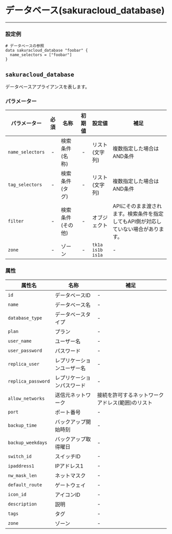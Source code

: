 # データベース(sakuracloud_database)

---

### 設定例

```hcl
# データベースの参照
data sakuracloud_database "foobar" {
  name_selectors = ["foobar"]
}
```

## `sakuracloud_database`

データベースアプライアンスを表します。

### パラメーター

|パラメーター       |必須  |名称           |初期値     |設定値                         |補足                                          |
|-----------------|:---:|----------------|:--------:|-------------------------------|----------------------------------------------|
| `name_selectors`  | -   | 検索条件(名称)      | -        | リスト(文字列)           | 複数指定した場合はAND条件  |
| `tag_selectors`   | -   | 検索条件(タグ)      | -        | リスト(文字列)           | 複数指定した場合はAND条件  |
| `filter`          | -   | 検索条件(その他)    | -        | オブジェクト             | APIにそのまま渡されます。検索条件を指定してもAPI側が対応していない場合があります。 |
| `zone`          | -   | ゾーン          | -        | `tk1a`<br />`is1b`<br />`is1a` | - |


### 属性

|属性名          | 名称             | 補足                  |
|---------------|------------------|----------------------|
| `id`            | データベースID | -                    |
| `name`          | データベース名   |  - |
| `database_type` | データベースタイプ|  - |
| `plan`          | プラン           | - |
| `user_name`     | ユーザー名       |  - |
| `user_password` | パスワード       |  - |
| `replica_user`     | レプリケーションユーザー名       |  - |
| `replica_password` | レプリケーションパスワード       |  - |
| `allow_networks`| 送信元ネットワーク | 接続を許可するネットワークアドレス(範囲)のリスト |
| `port`          | ポート番号       |  - |
| `backup_time`   | バックアップ開始時刻   | - |
| `backup_weekdays`   | バックアップ取得曜日   | - |
| `switch_id`     | スイッチID      | - |
| `ipaddress1`    | IPアドレス1     | - |
| `nw_mask_len`   | ネットマスク     | - |
| `default_route` | ゲートウェイ     | - |
| `icon_id`       | アイコンID         | - |
| `description`   | 説明           | - |
| `tags`          | タグ           | - |
| `zone`          | ゾーン          | - |

